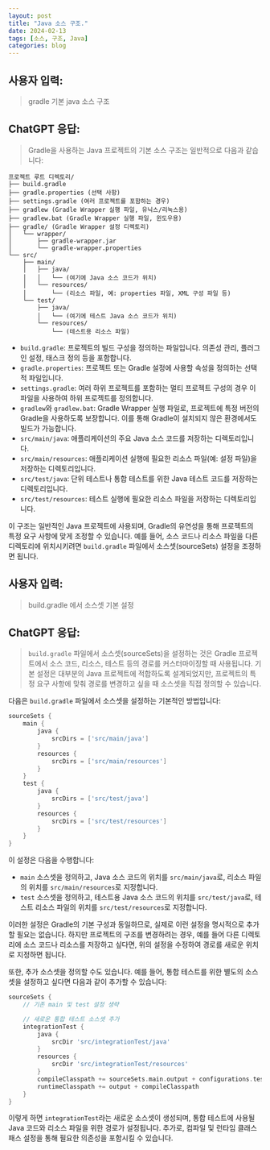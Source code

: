 ```yaml
---
layout: post
title: "Java 소스 구조."
date: 2024-02-13
tags: [소스, 구조, Java]
categories: blog
---
```


## 사용자 입력:
> gradle 기본 java 소스 구조

## ChatGPT 응답:
> Gradle을 사용하는 Java 프로젝트의 기본 소스 구조는 일반적으로 다음과 같습니다:

```
프로젝트 루트 디렉토리/
├── build.gradle
├── gradle.properties (선택 사항)
├── settings.gradle (여러 프로젝트를 포함하는 경우)
├── gradlew (Gradle Wrapper 실행 파일, 유닉스/리눅스용)
├── gradlew.bat (Gradle Wrapper 실행 파일, 윈도우용)
├── gradle/ (Gradle Wrapper 설정 디렉토리)
│   └── wrapper/
│       ├── gradle-wrapper.jar
│       └── gradle-wrapper.properties
└── src/
    ├── main/
    │   ├── java/
    │   │   └── (여기에 Java 소스 코드가 위치)
    │   └── resources/
    │       └── (리소스 파일, 예: properties 파일, XML 구성 파일 등)
    └── test/
        ├── java/
        │   └── (여기에 테스트 Java 소스 코드가 위치)
        └── resources/
            └── (테스트용 리소스 파일)
```

- `build.gradle`: 프로젝트의 빌드 구성을 정의하는 파일입니다. 의존성 관리, 플러그인 설정, 태스크 정의 등을 포함합니다.
- `gradle.properties`: 프로젝트 또는 Gradle 설정에 사용할 속성을 정의하는 선택적 파일입니다.
- `settings.gradle`: 여러 하위 프로젝트를 포함하는 멀티 프로젝트 구성의 경우 이 파일을 사용하여 하위 프로젝트를 정의합니다.
- `gradlew`와 `gradlew.bat`: Gradle Wrapper 실행 파일로, 프로젝트에 특정 버전의 Gradle을 사용하도록 보장합니다. 이를 통해 Gradle이 설치되지 않은 환경에서도 빌드가 가능합니다.
- `src/main/java`: 애플리케이션의 주요 Java 소스 코드를 저장하는 디렉토리입니다.
- `src/main/resources`: 애플리케이션 실행에 필요한 리소스 파일(예: 설정 파일)을 저장하는 디렉토리입니다.
- `src/test/java`: 단위 테스트나 통합 테스트를 위한 Java 테스트 코드를 저장하는 디렉토리입니다.
- `src/test/resources`: 테스트 실행에 필요한 리소스 파일을 저장하는 디렉토리입니다.

이 구조는 일반적인 Java 프로젝트에 사용되며, Gradle의 유연성을 통해 프로젝트의 특정 요구 사항에 맞게 조정할 수 있습니다. 예를 들어, 소스 코드나 리소스 파일을 다른 디렉토리에 위치시키려면 `build.gradle` 파일에서 소스셋(sourceSets) 설정을 조정하면 됩니다.

## 사용자 입력:
> build.gradle 에서 소스셋 기본 설정

## ChatGPT 응답:
> `build.gradle` 파일에서 소스셋(sourceSets)을 설정하는 것은 Gradle 프로젝트에서 소스 코드, 리소스, 테스트 등의 경로를 커스터마이징할 때 사용됩니다. 기본 설정은 대부분의 Java 프로젝트에 적합하도록 설계되었지만, 프로젝트의 특정 요구 사항에 맞춰 경로를 변경하고 싶을 때 소스셋을 직접 정의할 수 있습니다.

다음은 `build.gradle` 파일에서 소스셋을 설정하는 기본적인 방법입니다:

```groovy
sourceSets {
    main {
        java {
            srcDirs = ['src/main/java']
        }
        resources {
            srcDirs = ['src/main/resources']
        }
    }
    test {
        java {
            srcDirs = ['src/test/java']
        }
        resources {
            srcDirs = ['src/test/resources']
        }
    }
}
```

이 설정은 다음을 수행합니다:

- `main` 소스셋을 정의하고, Java 소스 코드의 위치를 `src/main/java`로, 리소스 파일의 위치를 `src/main/resources`로 지정합니다.
- `test` 소스셋을 정의하고, 테스트용 Java 소스 코드의 위치를 `src/test/java`로, 테스트 리소스 파일의 위치를 `src/test/resources`로 지정합니다.

이러한 설정은 Gradle의 기본 구성과 동일하므로, 실제로 이런 설정을 명시적으로 추가할 필요는 없습니다. 하지만 프로젝트의 구조를 변경하려는 경우, 예를 들어 다른 디렉토리에 소스 코드나 리소스를 저장하고 싶다면, 위의 설정을 수정하여 경로를 새로운 위치로 지정하면 됩니다.

또한, 추가 소스셋을 정의할 수도 있습니다. 예를 들어, 통합 테스트를 위한 별도의 소스셋을 설정하고 싶다면 다음과 같이 추가할 수 있습니다:

```groovy
sourceSets {
    // 기존 main 및 test 설정 생략

    // 새로운 통합 테스트 소스셋 추가
    integrationTest {
        java {
            srcDir 'src/integrationTest/java'
        }
        resources {
            srcDir 'src/integrationTest/resources'
        }
        compileClasspath += sourceSets.main.output + configurations.testRuntimeClasspath
        runtimeClasspath += output + compileClasspath
    }
}
```

이렇게 하면 `integrationTest`라는 새로운 소스셋이 생성되며, 통합 테스트에 사용될 Java 코드와 리소스 파일을 위한 경로가 설정됩니다. 추가로, 컴파일 및 런타임 클래스패스 설정을 통해 필요한 의존성을 포함시킬 수 있습니다.

